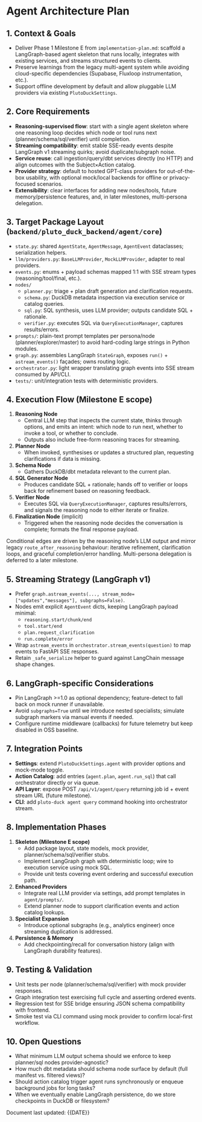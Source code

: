 # Agent Architecture Plan

## 1. Context & Goals
- Deliver Phase 1 Milestone E from `implementation-plan.md`: scaffold a LangGraph-based agent skeleton that runs locally, integrates with existing services, and streams structured events to clients.
- Preserve learnings from the legacy multi-agent system while avoiding cloud-specific dependencies (Supabase, Fluxloop instrumentation, etc.).
- Support offline development by default and allow pluggable LLM providers via existing `PlutoDuckSettings`.

## 2. Core Requirements
- **Reasoning-supervised flow**: start with a single agent skeleton where one reasoning loop decides which node or tool runs next (planner/schema/sql/verifier) until completion.
- **Streaming compatibility**: emit stable SSE-ready events despite LangGraph v1 streaming quirks; avoid duplicate/subgraph noise.
- **Service reuse**: call ingestion/query/dbt services directly (no HTTP) and align outcomes with the Subject×Action catalog.
- **Provider strategy**: default to hosted GPT-class providers for out-of-the-box usability, with optional mock/local backends for offline or privacy-focused scenarios.
- **Extensibility**: clear interfaces for adding new nodes/tools, future memory/persistence features, and, in later milestones, multi-persona delegation.

## 3. Target Package Layout (`backend/pluto_duck_backend/agent/core`)
- `state.py`: shared `AgentState`, `AgentMessage`, `AgentEvent` dataclasses; serialization helpers.
- `llm/providers.py`: `BaseLLMProvider`, `MockLLMProvider`, adapter to real providers.
- `events.py`: enums + payload schemas mapped 1:1 with SSE stream types (reasoning/tool/final, etc.).
- `nodes/`
  - `planner.py`: triage + plan draft generation and clarification requests.
  - `schema.py`: DuckDB metadata inspection via execution service or catalog queries.
  - `sql.py`: SQL synthesis, uses LLM provider; outputs candidate SQL + rationale.
  - `verifier.py`: executes SQL via `QueryExecutionManager`, captures results/errors.
- `prompts/`: plain-text prompt templates per persona/node (planner/explorer/master) to avoid hard-coding large strings in Python modules.
- `graph.py`: assembles LangGraph `StateGraph`, exposes `run()` + `astream_events()` façades; owns routing logic.
- `orchestrator.py`: light wrapper translating graph events into SSE stream consumed by API/CLI.
- `tests/`: unit/integration tests with deterministic providers.

## 4. Execution Flow (Milestone E scope)
1. **Reasoning Node**
   - Central LLM step that inspects the current state, thinks through options, and emits an intent: which node to run next, whether to invoke a tool, or whether to conclude.
   - Outputs also include free-form reasoning traces for streaming.
2. **Planner Node**
   - When invoked, synthesises or updates a structured plan, requesting clarifications if data is missing.
3. **Schema Node**
   - Gathers DuckDB/dbt metadata relevant to the current plan.
4. **SQL Generator Node**
   - Produces candidate SQL + rationale; hands off to verifier or loops back for refinement based on reasoning feedback.
5. **Verifier Node**
   - Executes SQL via `QueryExecutionManager`, captures results/errors, and signals the reasoning node to either iterate or finalize.
6. **Finalization Node** (implicit)
   - Triggered when the reasoning node decides the conversation is complete; formats the final response payload.

Conditional edges are driven by the reasoning node’s LLM output and mirror legacy `route_after_reasoning` behaviour: iterative refinement, clarification loops, and graceful completion/error handling. Multi-persona delegation is deferred to a later milestone.

## 5. Streaming Strategy (LangGraph v1)
- Prefer `graph.astream_events(..., stream_mode=["updates","messages"], subgraphs=False)`.
- Nodes emit explicit `AgentEvent` dicts, keeping LangGraph payload minimal:
  - `reasoning.start/chunk/end`
  - `tool.start/end`
  - `plan.request_clarification`
  - `run.complete/error`
- Wrap `astream_events` in `orchestrator.stream_events(question)` to map events to FastAPI SSE responses.
- Retain `_safe_serialize` helper to guard against LangChain message shape changes.

## 6. LangGraph-specific Considerations
- Pin LangGraph >=1.0 as optional dependency; feature-detect to fall back on mock runner if unavailable.
- Avoid `subgraphs=True` until we introduce nested specialists; simulate subgraph markers via manual events if needed.
- Configure runtime middleware (callbacks) for future telemetry but keep disabled in OSS baseline.

## 7. Integration Points
- **Settings**: extend `PlutoDuckSettings.agent` with provider options and mock-mode toggle.
- **Action Catalog**: add entries (`agent.plan`, `agent.run_sql`) that call orchestrator directly or via queue.
- **API Layer**: expose POST `/api/v1/agent/query` returning job id + event stream URL (future milestone).
- **CLI**: add `pluto-duck agent query` command hooking into orchestrator stream.

## 8. Implementation Phases
1. **Skeleton (Milestone E scope)**
   - Add package layout, state models, mock provider, planner/schema/sql/verifier stubs.
   - Implement LangGraph graph with deterministic loop; wire to execution service using mock SQL.
   - Provide unit tests covering event ordering and successful execution path.
2. **Enhanced Providers**
   - Integrate real LLM provider via settings, add prompt templates in `agent/prompts/`.
   - Extend planner node to support clarification events and action catalog lookups.
3. **Specialist Expansion**
   - Introduce optional subgraphs (e.g., analytics engineer) once streaming duplication is addressed.
4. **Persistence & Memory**
   - Add checkpointing/recall for conversation history (align with LangGraph durability features).

## 9. Testing & Validation
- Unit tests per node (planner/schema/sql/verifier) with mock provider responses.
- Graph integration test exercising full cycle and asserting ordered events.
- Regression test for SSE bridge ensuring JSON schema compatibility with frontend.
- Smoke test via CLI command using mock provider to confirm local-first workflow.

## 10. Open Questions
- What minimum LLM output schema should we enforce to keep planner/sql nodes provider-agnostic?
- How much dbt metadata should schema node surface by default (full manifest vs. filtered views)?
- Should action catalog trigger agent runs synchronously or enqueue background jobs for long tasks?
- When we eventually enable LangGraph persistence, do we store checkpoints in DuckDB or filesystem?

Document last updated: {{DATE}}

